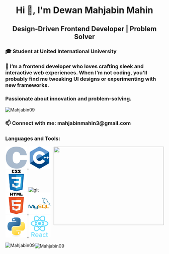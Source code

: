 <h1 align="center">Hi 👋, I'm Dewan Mahjabin Mahin </h1>
<h2 align="center"> Design-Driven Frontend  Developer | Problem Solver </h2>
<h3 align="left">
🎓 Student at United International University </h3>



<h3 align="left">  🎨 I’m a frontend developer who loves crafting sleek and interactive web experiences.  
When I’m not coding, you’ll probably find me tweaking UI designs or experimenting with new frameworks.  </h3>
<h3 align="left"> Passionate about innovation and problem-solving.</h3>

<p align="left"> <img src="https://komarev.com/ghpvc/?username=Mahjabin09&label=Profile%20views&color=0e75b6&style=flat" alt="Mahjabin09" /> </p>
<h3 align="left">📫 Connect with me: mahjabinmahin3@gmail.com</h3>
<h3 align="left">Languages and Tools:</h3>

<img src="https://camo.githubusercontent.com/cd9c55615177ebb8c88b9d71a3fe48bce0b2995ce8e37240e5d276656859fff4/68747470733a2f2f696d616765732e73717561726573706163652d63646e2e636f6d2f636f6e74656e742f76312f3631343363363764363931386664353638633565316532382f34363133666563372d336130632d346437322d396339302d6361656363656535303166352f73747564696f732e676966" align="right" width="350" height="250" />

<p align="left">
<a href="https://www.cprogramming.com/" target="_blank" rel="noreferrer">
<img src="https://raw.githubusercontent.com/devicons/devicon/master/icons/c/c-original.svg" alt="c" width="70" height="70"/>
</a>
<a href="https://www.w3schools.com/cpp/" target="_blank" rel="noreferrer">
<img src="https://raw.githubusercontent.com/devicons/devicon/master/icons/cplusplus/cplusplus-original.svg" alt="cplusplus" width="70" height="70"/>
</a>
<a href="https://www.w3schools.com/css/" target="_blank" rel="noreferrer">
<img src="https://raw.githubusercontent.com/devicons/devicon/master/icons/css3/css3-original-wordmark.svg" alt="css3" width="70" height="70"/>
</a>
<a href="https://git-scm.com/" target="_blank" rel="noreferrer">
<img src="https://www.vectorlogo.zone/logos/git-scm/git-scm-icon.svg" alt="git" width="70" height="70"/>
</a>
<a href="https://www.w3.org/html/" target="_blank" rel="noreferrer">
<img src="https://raw.githubusercontent.com/devicons/devicon/master/icons/html5/html5-original-wordmark.svg" alt="html5" width="70" height="70"/>
</a>
<a href="https://www.mysql.com/" target="_blank" rel="noreferrer">
<img src="https://raw.githubusercontent.com/devicons/devicon/master/icons/mysql/mysql-original-wordmark.svg" alt="mysql" width="70" height="70"/>
</a>
<a href="https://www.python.org" target="_blank" rel="noreferrer">
<img src="https://raw.githubusercontent.com/devicons/devicon/master/icons/python/python-original.svg" alt="python" width="70" height="70"/>
</a>
<a href="https://reactjs.org/" target="_blank" rel="noreferrer">
<img src="https://raw.githubusercontent.com/devicons/devicon/master/icons/react/react-original-wordmark.svg" alt="react" width="70" height="70"/>
</a>
</p>

<p><img align="left" src="https://github-readme-stats.vercel.app/api/top-langs?username=Mahjabin09&show_icons=true&locale=en&layout=compact" alt="Mahjabin09" /></p>

<p> <img align="center" src="https://github-readme-stats.vercel.app/api?username=Mahjabin09&show_icons=true&locale=en" alt="Mahjabin09" /></p>  
